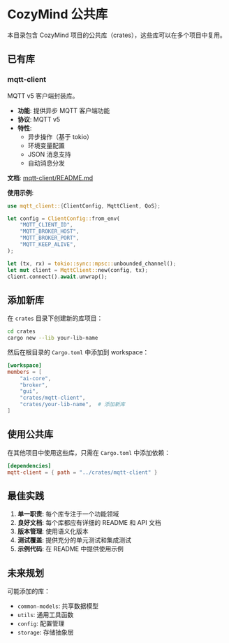 # CozyMind 公共库

本目录包含 CozyMind 项目的公共库（crates），这些库可以在多个项目中复用。

## 已有库

### mqtt-client

MQTT v5 客户端封装库。

- **功能**: 提供异步 MQTT 客户端功能
- **协议**: MQTT v5
- **特性**: 
  - 异步操作（基于 tokio）
  - 环境变量配置
  - JSON 消息支持
  - 自动消息分发

**文档**: [mqtt-client/README.md](mqtt-client/README.md)

**使用示例**:
```rust
use mqtt_client::{ClientConfig, MqttClient, QoS};

let config = ClientConfig::from_env(
    "MQTT_CLIENT_ID",
    "MQTT_BROKER_HOST",
    "MQTT_BROKER_PORT",
    "MQTT_KEEP_ALIVE",
);

let (tx, rx) = tokio::sync::mpsc::unbounded_channel();
let mut client = MqttClient::new(config, tx);
client.connect().await.unwrap();
```

## 添加新库

在 `crates` 目录下创建新的库项目：

```bash
cd crates
cargo new --lib your-lib-name
```

然后在根目录的 `Cargo.toml` 中添加到 workspace：

```toml
[workspace]
members = [
    "ai-core",
    "broker",
    "gui",
    "crates/mqtt-client",
    "crates/your-lib-name",  # 添加新库
]
```

## 使用公共库

在其他项目中使用这些库，只需在 `Cargo.toml` 中添加依赖：

```toml
[dependencies]
mqtt-client = { path = "../crates/mqtt-client" }
```

## 最佳实践

1. **单一职责**: 每个库专注于一个功能领域
2. **良好文档**: 每个库都应有详细的 README 和 API 文档
3. **版本管理**: 使用语义化版本
4. **测试覆盖**: 提供充分的单元测试和集成测试
5. **示例代码**: 在 README 中提供使用示例

## 未来规划

可能添加的库：

- `common-models`: 共享数据模型
- `utils`: 通用工具函数
- `config`: 配置管理
- `storage`: 存储抽象层

